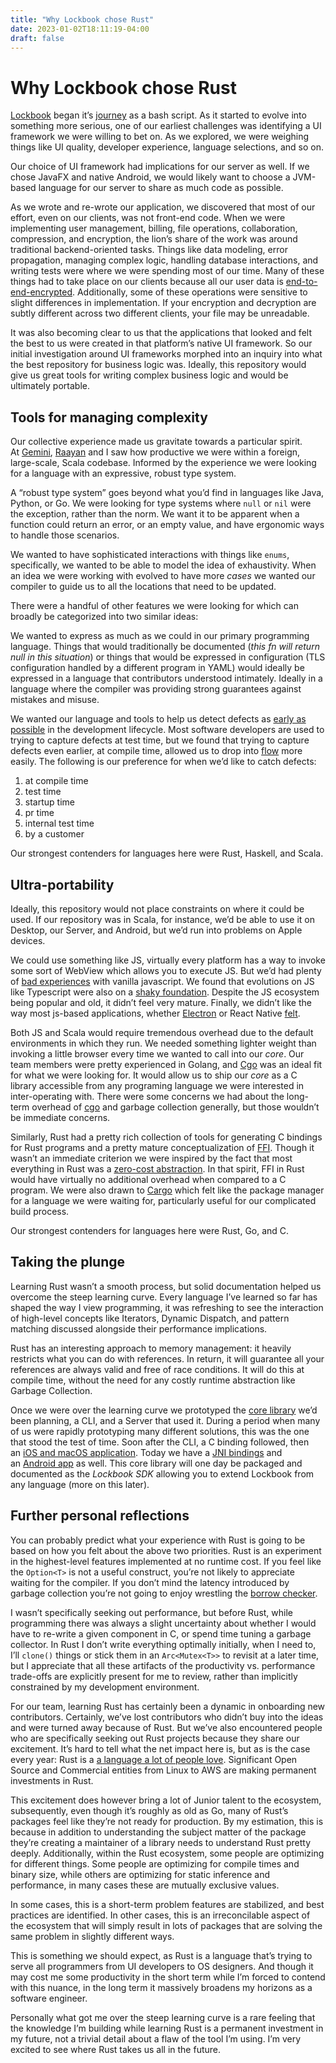 ```yaml
---
title: "Why Lockbook chose Rust"
date: 2023-01-02T18:11:19-04:00
draft: false
---
```


# Why Lockbook chose Rust

[Lockbook](https://lockbook.net) began it’s [journey](https://parth.cafe/p/introducing-lockbook) as a bash script. As it started to evolve into something more serious, one of our earliest challenges was identifying a UI framework we were willing to bet on. As we explored, we were weighing things like UI quality, developer experience, language selections, and so on.

Our choice of UI framework had implications for our server as well. If we chose JavaFX and native Android, we would likely want to choose a JVM-based language for our server to share as much code as possible. 

As we wrote and re-wrote our application, we discovered that most of our effort, even on our clients, was not front-end code. When we were implementing user management, billing, file operations, collaboration, compression, and encryption, the lion’s share of the work was around traditional backend-oriented tasks. Things like data modeling, error propagation, managing complex logic, handling database interactions, and writing tests were where we were spending most of our time. Many of these things had to take place on our clients because all our user data is [end-to-end-encrypted](https://en.wikipedia.org/wiki/End-to-end_encryption). Additionally, some of these operations were sensitive to slight differences in implementation. If your encryption and decryption are subtly different across two different clients, your file may be unreadable.

It was also becoming clear to us that the applications that looked and felt the best to us were created in that platform’s native UI framework. So our initial investigation around UI frameworks morphed into an inquiry into what the best repository for business logic was. Ideally, this repository would give us great tools for writing complex business logic and would be ultimately portable.

## Tools for managing complexity

Our collective experience made us gravitate towards a particular spirit. At [Gemini](https://www.gemini.com/), [Raayan](https://raayan.net/) and I saw how productive we were within a foreign, large-scale, Scala codebase. Informed by the experience we were looking for a language with an expressive, robust type system.

A “robust type system” goes beyond what you’d find in languages like Java, Python, or Go. We were looking for type systems where `null` or `nil` were the exception, rather than the norm. We want it to be apparent when a function could return an error, or an empty value, and have ergonomic ways to handle those scenarios.

We wanted to have sophisticated interactions with things like `enums`, specifically, we wanted to be able to model the idea of exhaustivity. When an idea we were working with evolved to have more _cases_ we wanted our compiler to guide us to all the locations that need to be updated.

There were a handful of other features we were looking for which can broadly be categorized into two similar ideas: 

We wanted to express as much as we could in our primary programming language. Things that would traditionally be documented (_this fn will return null in this situation_) or things that would be expressed in configuration (TLS configuration handled by a different program in YAML) would ideally be expressed in a language that contributors understood intimately. Ideally in a language where the compiler was providing strong guarantees against mistakes and misuse.

We wanted our language and tools to help us detect defects as [early as possible](https://en.wikipedia.org/wiki/Shift-left_testing) in the development lifecycle. Most software developers are used to trying to capture defects at test time, but we found that trying to capture defects even earlier, at compile time, allowed us to drop into [flow](https://en.wikipedia.org/wiki/Flow_(psychology)) more easily. The following is our preference for when we’d like to catch defects:

1. at compile time
2. test time
3. startup time
4. pr time
5. internal test time
6. by a customer

Our strongest contenders for languages here were Rust, Haskell, and Scala.

## Ultra-portability

Ideally, this repository would not place constraints on where it could be used. If our repository was in Scala, for instance, we’d be able to use it on Desktop, our Server, and Android, but we’d run into problems on Apple devices.

We could use something like JS, virtually every platform has a way to invoke some sort of WebView which allows you to execute JS. But we’d had plenty of [bad experiences](https://www.destroyallsoftware.com/talks/wat) with vanilla javascript. We found that evolutions on JS like Typescript were also on a [shaky foundation](https://www.youtube.com/watch?v=jjMbPt_H3RQ). Despite the JS ecosystem being popular and old, it didn’t feel very mature. Finally, we didn’t like the way most js-based applications, whether [Electron](https://medium.com/commitlog/why-i-still-use-vim-67afd76b4db6) or React Native [felt](https://parth.cafe/i/87442376/what-is-ideal).

Both JS and Scala would require tremendous overhead due to the default environments in which they run. We needed something lighter weight than invoking a little browser every time we wanted to call into our _core_. Our team members were pretty experienced in Golang, and [Cgo](https://go.dev/blog/cgo) was an ideal fit for what we were looking for. It would allow us to ship our _core_ as a C library accessible from any programing language we were interested in inter-operating with. There were some concerns we had about the long-term overhead of [cgo](https://github.com/dyu/ffi-overhead) and garbage collection generally, but those wouldn’t be immediate concerns.

Similarly, Rust had a pretty rich collection of tools for generating C bindings for Rust programs and a pretty mature conceptualization of [FFI](https://en.wikipedia.org/wiki/Foreign_function_interface). Though it wasn’t an immediate criterion we were inspired by the fact that most everything in Rust was a [zero-cost abstraction](https://stackoverflow.com/questions/69178380/what-does-zero-cost-abstraction-mean). In that spirit, FFI in Rust would have virtually no additional overhead when compared to a C program. We were also drawn to [Cargo](https://doc.rust-lang.org/cargo/) which felt like the package manager for a language we were waiting for, particularly useful for our complicated build process.

Our strongest contenders for languages here were Rust, Go, and C.

## Taking the plunge

Learning Rust wasn’t a smooth process, but solid documentation helped us overcome the steep learning curve. Every language I’ve learned so far has shaped the way I view programming, it was refreshing to see the interaction of high-level concepts like Iterators, Dynamic Dispatch, and pattern matching discussed alongside their performance implications.

Rust has an interesting approach to memory management: it heavily restricts what you can do with references. In return, it will guarantee all your references are always valid and free of race conditions. It will do this at compile time, without the need for any costly runtime abstraction like Garbage Collection.

Once we were over the learning curve we prototyped the [core library](https://github.com/lockbook/lockbook/tree/master/core) we’d been planning, a CLI, and a Server that used it. During a period when many of us were rapidly prototyping many different solutions, this was the one that stood the test of time. Soon after the CLI, a C binding followed, then an [iOS and macOS application](https://apps.apple.com/us/app/lockbook/id1526775001). Today we have a [JNI bindings](https://en.wikipedia.org/wiki/Java_Native_Interface) and an [Android app](https://play.google.com/store/apps/details?id=app.lockbook&pli=1) as well. This core library will one day be packaged and documented as the _Lockbook SDK_ allowing you to extend Lockbook from any language (more on this later).

## Further personal reflections

You can probably predict what your experience with Rust is going to be based on how you felt about the above two priorities. Rust is an experiment in the highest-level features implemented at no runtime cost. If you feel like the `Option<T>` is not a useful construct, you’re not likely to appreciate waiting for the compiler. If you don’t mind the latency introduced by garbage collection you’re not going to enjoy wrestling the [borrow checker](https://doc.rust-lang.org/book/ch04-00-understanding-ownership.html). 

I wasn’t specifically seeking out performance, but before Rust, while programming there was always a slight uncertainty about whether I would have to re-write a given component in C, or spend time tuning a garbage collector. In Rust I don’t write everything optimally initially, when I need to, I’ll `clone()` things or stick them in an `Arc<Mutex<T>>` to revisit at a later time, but I appreciate that all these artifacts of the productivity vs. performance trade-offs are explicitly present for me to review, rather than implicitly constrained by my development environment.

For our team, learning Rust has certainly been a dynamic in onboarding new contributors. Certainly, we’ve lost contributors who didn’t buy into the ideas and were turned away because of Rust. But we’ve also encountered people who are specifically seeking out Rust projects because they share our excitement. It’s hard to tell what the net impact here is, but as is the case every year: Rust is a [a language a lot of people love](https://survey.stackoverflow.co/2022/). Significant Open Source and Commercial entities from Linux to AWS are making permanent investments in Rust.

This excitement does however bring a lot of Junior talent to the ecosystem, subsequently, even though it’s roughly as old as Go, many of Rust’s packages feel like they’re not ready for production. By my estimation, this is because in addition to understanding the subject matter of the package they’re creating a maintainer of a library needs to understand Rust pretty deeply. Additionally, within the Rust ecosystem, some people are optimizing for different things. Some people are optimizing for compile times and binary size, while others are optimizing for static inference and performance, in many cases these are mutually exclusive values. 

In some cases, this is a short-term problem features are stabilized, and best practices are identified. In other cases, this is an irreconcilable aspect of the ecosystem that will simply result in lots of packages that are solving the same problem in slightly different ways.

This is something we should expect, as Rust is a language that’s trying to serve all programmers from UI developers to OS designers. And though it may cost me some productivity in the short term while I’m forced to contend with this nuance, in the long term it massively broadens my horizons as a software engineer.

Personally what got me over the steep learning curve is a rare feeling that the knowledge I’m building while learning Rust is a permanent investment in my future, not a trivial detail about a flaw of the tool I’m using. I’m very excited to see where Rust takes us all in the future.
